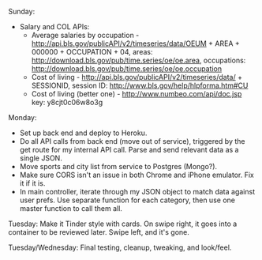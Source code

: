 Sunday:
  - Salary and COL APIs:
    - Average salaries by occupation - http://api.bls.gov/publicAPI/v2/timeseries/data/OEUM + AREA + 000000 + OCCUPATION + 04, areas: http://download.bls.gov/pub/time.series/oe/oe.area, occupations: http://download.bls.gov/pub/time.series/oe/oe.occupation
    - Cost of living - http://api.bls.gov/publicAPI/v2/timeseries/data/ + SESSIONID, session ID: http://www.bls.gov/help/hlpforma.htm#CU
    - Cost of living (better one) - http://www.numbeo.com/api/doc.jsp key: y8cjt0c06w8o3g

Monday:
  - Set up back end and deploy to Heroku.
  - Do all API calls from back end (move out of service), triggered by the get route for my internal API call. Parse and send relevant data as a single JSON.
  - Move sports and city list from service to Postgres (Mongo?).
  - Make sure CORS isn't an issue in both Chrome and iPhone emulator. Fix it if it is.
  - In main controller, iterate through my JSON object to match data against user prefs. Use separate function for each category, then use one master function to call them all.

Tuesday: Make it Tinder style with cards. On swipe right, it goes into a container to be reviewed later. Swipe left, and it's gone.

Tuesday/Wednesday: Final testing, cleanup, tweaking, and look/feel.
